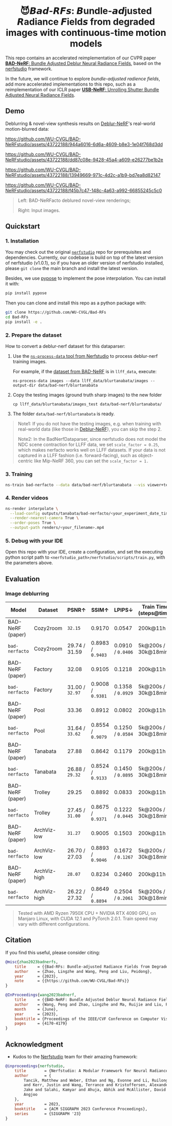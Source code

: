 <h1 align=center> 😈𝘽𝙖𝙙-𝙍𝙁𝙨: 𝘽undle-𝙖𝙙justed 𝙍adiance 𝙁ield𝙨 from degraded images with continuous-time motion models</h1>

This repo contains an accelerated reimplementation of our CVPR paper [**BAD-NeRF**: Bundle Adjusted Deblur Neural Radiance Fields](https://wangpeng000.github.io/BAD-NeRF/),
based on the [nerfstudio](https://github.com/nerfstudio-project/nerfstudio) framework.

In the future, we will continue to explore *bundle-adjusted radience fields*, add more accelerated implementations
to this repo, such as a reimplementation of our ICLR paper [**USB-NeRF**: Unrolling Shutter Bundle Adjusted Neural Radiance Fields](https://arxiv.org/abs/2310.02687).

## Demo

Deblurring & novel-view synthesis results on [Deblur-NeRF](https://github.com/limacv/Deblur-NeRF/)'s real-world motion-blurred data:

https://github.com/WU-CVGL/BAD-NeRFstudio/assets/43722188/944a6016-6d6a-4609-b8e3-1e04f768d3dd

https://github.com/WU-CVGL/BAD-NeRFstudio/assets/43722188/dd87c08e-9428-45a4-a609-e26277be1b2e

https://github.com/WU-CVGL/BAD-NeRFstudio/assets/43722188/13949669-971c-4d2c-a1b9-bd7ea8d82147

https://github.com/WU-CVGL/BAD-NeRFstudio/assets/43722188/f45b7c47-148c-4a63-a992-66855245c5c0

> Left: BAD-NeRFacto deblured novel-view renderings;
>
> Right: Input images.


## Quickstart

### 1. Installation

You may check out the original [`nerfstudio`](https://github.com/nerfstudio-project/nerfstudio) repo for prerequisites and dependencies. 
Currently, our codebase is build on top of the latest version of nerfstudio (v1.0.1),
so if you have an older version of nerfstudio installed,
please `git clone` the main branch and install the latest version.

Besides, we use [pypose](https://github.com/pypose/pypose) to implement the pose interpolation. You can install it with:

```bash
pip install pypose
```

Then you can clone and install this repo as a python package with:

```bash
git clone https://github.com/WU-CVGL/Bad-RFs
cd Bad-RFs
pip install -e .
```

### 2. Prepare the dataset

How to convert a deblur-nerf dataset for this dataparser:

1. Use the [`ns-process-data` tool from Nerfstudio](https://docs.nerf.studio/reference/cli/ns_process_data.html)
    to process deblur-nerf training images. 
    
    For example, if the
    [dataset from BAD-NeRF](https://westlakeu-my.sharepoint.com/:f:/g/personal/cvgl_westlake_edu_cn/EsgdW2cRic5JqerhNbTsxtkBqy9m6cbnb2ugYZtvaib3qA?e=bjK7op)
    is in `llff_data`, execute:

    ```
    ns-process-data images --data llff_data/blurtanabata/images --output-dir data/bad-nerf/blurtanabata
    ```

2. Copy the testing images (ground truth sharp images) to the new folder

    ```
    cp llff_data/blurtanabata/images_test data/bad-nerf/blurtanabata/
    ```

3. The folder `data/bad-nerf/blurtanabata` is ready.

> Note1: If you do not have the testing images, e.g. when training with real-world data
> (like those in [Deblur-NeRF](https://limacv.github.io/deblurnerf/)), you can skip the step 2.
>
> Note2: In the BadNerfDataparser, since nerfstudio does not model the NDC scene contraction for LLFF data,
> we set `scale_factor = 0.25`, which makes nerfacto works well on LLFF datasets.
> If your data is not captured in a LLFF fashion (i.e. forward-facing), such as object-centric like Mip-NeRF 360,
> you can set the `scale_factor = 1.`

### 3. Training

```bash
ns-train bad-nerfacto --data data/bad-nerf/blurtanabata --vis viewer+tensorboard
```

### 4. Render videos

```bash
ns-render interpolate \
  --load-config outputs/tanabata/bad-nerfacto/<your_experiment_date_time>/config.yml \
  --render-nearest-camera True \
  --order-poses True \
  --output-path renders/<your_filename>.mp4
```

### 5. Debug with your IDE

Open this repo with your IDE, create a configuration, and set the executing python script path to
`<nerfstudio_path>/nerfstudio/scripts/train.py`, with the parameters above.

## Evaluation

### Image deblurring

| Model                          | Dataset      | PSNR↑           | SSIM↑             | LPIPS↓            |Train Time (steps@time)|
|--------------------------------|--------------|-----------------|-------------------|-------------------|-----------------------|
| BAD-NeRF (paper)               | Cozy2room    | `32.15`         | 0.9170            | 0.0547            | 200k@11h              |
| `bad-nerfacto`                 | Cozy2room    | 29.74 / 31.59   | 0.8983 / `0.9403` | 0.0910 / `0.0406` | 5k@200s / 30k@18min   |
| BAD-NeRF (paper)               | Factory      | 32.08           | 0.9105            | 0.1218            | 200k@11h              |
| `bad-nerfacto`                 | Factory      | 31.00 / `32.97` | 0.9008 / `0.9381` | 0.1358 / `0.0929` | 5k@200s / 30k@18min   |
| BAD-NeRF (paper)               | Pool         | 33.36           | 0.8912            | 0.0802            | 200k@11h              |
| `bad-nerfacto`                 | Pool         | 31.64 / `33.62` | 0.8554 / `0.9079` | 0.1250 / `0.0584` | 5k@200s / 30k@18min   |
| BAD-NeRF (paper)               | Tanabata     | 27.88           | 0.8642            | 0.1179            | 200k@11h              |
| `bad-nerfacto`                 | Tanabata     | 26.88 / `29.32` | 0.8524 / `0.9133` | 0.1450 / `0.0895` | 5k@200s / 30k@18min   |
| BAD-NeRF (paper)               | Trolley      | 29.25           | 0.8892            | 0.0833            | 200k@11h              |
| `bad-nerfacto`                 | Trolley      | 27.45 / `31.00` | 0.8675 / `0.9371` | 0.1222 / `0.0445` | 5k@200s / 30k@18min   |
| BAD-NeRF (paper)               | ArchViz-low  | `31.27`         | 0.9005            | 0.1503            | 200k@11h              |
| `bad-nerfacto`                 | ArchViz-low  | 26.70 / 27.03   | 0.8893 / `0.9046` | 0.1672 / `0.1267` | 5k@200s / 30k@18min   |
| BAD-NeRF (paper)               | ArchViz-high | `28.07`         | 0.8234            | 0.2460            | 200k@11h              |
| `bad-nerfacto`                 | ArchViz-high | 26.22 / 27.32   | 0.8649 / `0.8894` | 0.2504 / `0.2061` | 5k@200s / 30k@18min   |

> Tested with AMD Ryzen 7950X CPU + NVIDIA RTX 4090 GPU, on Manjaro Linux, with CUDA 12.1 and PyTorch 2.0.1.
> Train speed may vary with different configurations.

## Citation

If you find this useful, please consider citing:

```bibtex
@misc{zhao2023badnerfs,
    title     = {{Bad-RFs: Bundle-adjusted Radiance Fields from Degraded Images with Continuous-time Motion Models}},
    author    = {Zhao, Lingzhe and Wang, Peng and Liu, Peidong},
    year      = {2023},
    note      = {{https://github.com/WU-CVGL/Bad-RFs}}
}

@InProceedings{wang2023badnerf,
    title     = {{BAD-NeRF: Bundle Adjusted Deblur Neural Radiance Fields}},
    author    = {Wang, Peng and Zhao, Lingzhe and Ma, Ruijie and Liu, Peidong},
    month     = {June},
    year      = {2023},
    booktitle = {Proceedings of the IEEE/CVF Conference on Computer Vision and Pattern Recognition (CVPR)},
    pages     = {4170-4179}
}
```

## Acknowledgment

- Kudos to the [Nerfstudio](https://github.com/nerfstudio-project/nerfstudio) team for their amazing framework:

```bibtex
@inproceedings{nerfstudio,
	title        = {Nerfstudio: A Modular Framework for Neural Radiance Field Development},
	author       = {
		Tancik, Matthew and Weber, Ethan and Ng, Evonne and Li, Ruilong and Yi, Brent
		and Kerr, Justin and Wang, Terrance and Kristoffersen, Alexander and Austin,
		Jake and Salahi, Kamyar and Ahuja, Abhik and McAllister, David and Kanazawa,
		Angjoo
	},
	year         = 2023,
	booktitle    = {ACM SIGGRAPH 2023 Conference Proceedings},
	series       = {SIGGRAPH '23}
}
```
